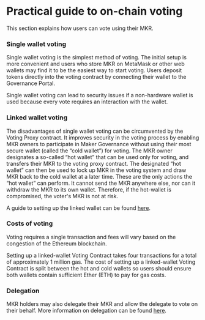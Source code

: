 # Practical guide to on-chain voting
This section explains how users can vote using their MKR. 

### Single wallet voting
Single wallet voting is the simplest method of voting. The initial setup is more convenient and users who store MKR on MetaMask or other web wallets may find it to be the easiest way to start voting. Users deposit tokens directly into the voting contract by connecting their wallet to the Governance Portal. 

Single wallet voting can lead to security issues if a non-hardware wallet is used because every vote requires an interaction with the wallet.

### Linked wallet voting
The disadvantages of single wallet voting can be circumvented by the Voting Proxy contract. It improves security in the voting process by enabling MKR owners to participate in Maker Governance without using their most secure wallet (called the “cold wallet”) for voting. The MKR owner designates a so-called “hot wallet” that can be used only for voting, and transfers their MKR to the voting proxy contract. The designated “hot wallet” can then be used to lock up MKR in the voting system and draw MKR back to the cold wallet at a later time. These are the only actions the “hot wallet” can perform. It cannot send the MKR anywhere else, nor can it withdraw the MKR to its own wallet. Therefore, if the hot-wallet is compromised, the voter's MKR is not at risk.

A guide to setting up the linked wallet can be found [here](https://makerdao.world/en/learn/governance/voting-setup/).

### Costs of voting
Voting requires a single transaction and fees will vary based on the congestion of the Ethereum blockchain. 

Setting up a linked-wallet Voting Contract takes four transactions for a total of approximately 1 million gas. The cost of setting up a linked-wallet Voting Contract is split between the hot and cold wallets so users should ensure both wallets contain sufficient Ether (ETH) to pay for gas costs.

### Delegation
MKR holders may also delegate their MKR and allow the delegate to vote on their behalf. More information on delegation can be found [here](https://manual.makerdao.com/governance/what-is-delegation).
